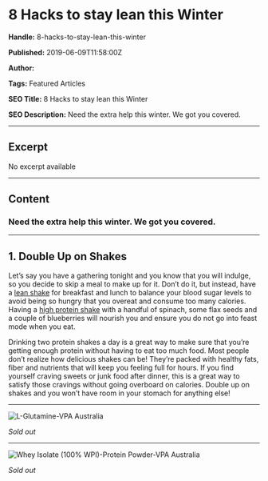# 8 Hacks to stay lean this Winter

**Handle:** 8-hacks-to-stay-lean-this-winter

**Published:** 2019-06-09T11:58:00Z

**Author:**  

**Tags:** Featured Articles

**SEO Title:** 8 Hacks to stay lean this Winter

**SEO Description:** Need the extra help this winter. We got you covered.

---

## Excerpt

No excerpt available

---

## Content

### Need the extra help this winter. We got you covered.

---

## 1. Double Up on Shakes

Let’s say you have a gathering tonight and you know that you will indulge, so you decide to skip a meal to make up for it. Don’t do it, but instead, have a [lean shake](/products/lean-shake-plus-meal-replacement) for breakfast and lunch to balance your blood sugar levels to avoid being so hungry that you overeat and consume too many calories. Having a [high protein shake](/products/whey-isolate-protein-powder) with a handful of spinach, some flax seeds and a couple of blueberries will nourish you and ensure you do not go into feast mode when you eat.

Drinking two protein shakes a day is a great way to make sure that you’re getting enough protein without having to eat too much food. Most people don’t realize how delicious shakes can be! They’re packed with healthy fats, fiber and nutrients that will keep you feeling full for hours. If you find yourself craving sweets or junk food after dinner, this is a great way to satisfy those cravings without going overboard on calories. Double up on shakes and you won’t have room in your stomach for anything else!

---

![L-Glutamine-VPA Australia](image-url)

*Sold out*

---

![Whey Isolate (100% WPI)-Protein Powder-VPA Australia](image-url)

*Sold out*

